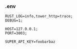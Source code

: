 ### .env
```text
RUST_LOG=info,tower_http=trace;
DEBUG=1;

HOST=127.0.0.1;
PORT=3003;

SUPER_API_KEY=foobarbaz
```
